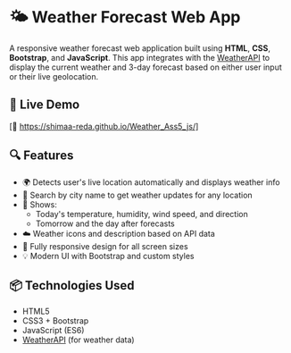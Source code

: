 # 🌤️ Weather Forecast Web App

A responsive weather forecast web application built using **HTML**, **CSS**, **Bootstrap**, and **JavaScript**. This app integrates with the [WeatherAPI](https://www.weatherapi.com/) to display the current weather and 3-day forecast based on either user input or their live geolocation.

## 🔗 Live Demo

[🔗 https://shimaa-reda.github.io/Weather_Ass5_js/]

## 🔍 Features

- 🌍 Detects user's live location automatically and displays weather info
- 🔎 Search by city name to get weather updates for any location
- 📅 Shows:
  - Today's temperature, humidity, wind speed, and direction
  - Tomorrow and the day after forecasts
- ☁️ Weather icons and description based on API data
- 📱 Fully responsive design for all screen sizes
- 💡 Modern UI with Bootstrap and custom styles

## 📦 Technologies Used

- HTML5
- CSS3 + Bootstrap
- JavaScript (ES6)
- [WeatherAPI](https://www.weatherapi.com/) (for weather data)


